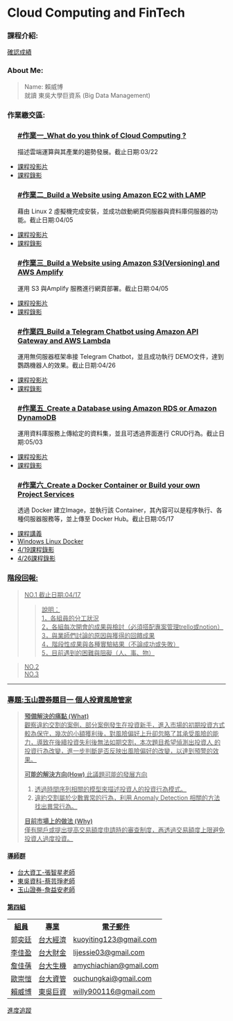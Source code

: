 <h1> Cloud Computing and FinTech</h1>
	
<h3>課程介紹:</h3>
<a href="https://docs.google.com/spreadsheets/d/19zVTnEKT4-yo4CVhMYEkP6iGacUsVwxU35vEMthmKrI/edit#gid=0">確認成績 </a><br>

<h3>About Me:</h3>

> Name: 賴威博 <br>
> 就讀 東吳大學巨資系 (Big Data Management) <br>

<h3>作業繳交區:</h3>
<ul>
	<h3>
		<a href="homework/0318_HW.md">#作業一_What do you think of Cloud Computing ? </a>
	</h3>
	<p>描述雲端運算與其產業的趨勢發展。截止日期:03/22
	<li>
		<a href="https://drive.google.com/file/d/1UYbm03ehUAsKlICvyp1P4I0PZ_g8vlCv/view">課程投影片
	</li>
	<li>
		<a href="https://drive.google.com/drive/folders/1QP_p6u0UABpZ1NTBF86dP3HG7rqTRxwZ?usp=sharing">課程錄影
	</li></p>	
	<h3>
		<a href="https://youtu.be/rE4RbrbPYiU">#作業二_Build a Website using Amazon EC2 with LAMP </a>
	</h3>
	<p>藉由 Linux 2 虛擬機完成安裝，並成功啟動網頁伺服器與資料庫伺服器的功能。截止日期:04/05
	<li>
		<a href="https://drive.google.com/file/d/1ysolgVFlpZTMhIPXL7sbdnSzjG5XUicN/view">課程投影片
	</li>
	<li>
		<a href="https://drive.google.com/drive/folders/1MaqK-3HvPeBFK-5OjdqAGHtW04jdkZnB">課程錄影
	</li></p>	
	<h3>
		<a href="https://youtu.be/31Mzqz0xFng">#作業三_Build a Website using Amazon S3(Versioning) and AWS Amplify </a>
	</h3>
	<p>運用 S3 與Amplify 服務進行網頁部署。截止日期:04/05
	<li>
		<a href="https://drive.google.com/file/d/1zTAF-32yebhsIAqjfyM30cjMKl9lvbf-/view">課程投影片
	</li>
	<li>
		<a href="https://drive.google.com/drive/folders/1piSFgvRxU3414lnz42Fdb2LaKsxnUQQd">課程錄影
	</li></p>	
	<h3>
		<a href="https://youtu.be/yj0c_FFoGM0">#作業四_Build a Telegram Chatbot using Amazon API Gateway and AWS Lambda </a>
	</h3>
	<p>運用無伺服器框架串接 Telegram Chatbot，並且成功執行 DEMO文件，達到鸚鵡機器人的效果。截止日期:04/26
	<li>
		<a href="https://drive.google.com/file/d/1-AsnJmAldi_-gPnxdQcyBifScMmR_IBk/view">課程投影片
	</li>
	<li>
		<a href="https://drive.google.com/drive/folders/1DilYy5s7VwQedzbzG-7fMtAd-PxLb3VE">課程錄影
	</li></p>	
	<h3>
		<a href="https://youtu.be/blZvn4ZBnlc">#作業五_Create a Database using Amazon RDS or Amazon DynamoDB</a>
	</h3>
	<p>運用資料庫服務上傳給定的資料集，並且可透過界面進行 CRUD行為。截止日期:05/03
	<li>
		<a href="https://drive.google.com/file/d/1-Tt21ovueEePMO75VcPnuZADbrIcL4jH/view">課程投影片
	</li>
	<li>
		<a href="https://drive.google.com/drive/folders/10YFAY4QlK26LZ0Y6eftc004cRrKSu1B-">課程錄影
	</li></p>	
	<h3>
		<a href="">#作業六_Create a Docker Container or Build your own Project Services </a>
	</h3>
	<p>透過 Docker 建立Image，並執行該 Container，其內容可以是程序執行、各種伺服器服務等，並上傳至 Docker Hub。截止日期:05/17
	<li>
		<a href="https://www.notion.so/Docker-5cc2ffdbebd44dc1ab46ab1dfc31ebeb">課程講義
	</li>
	<li>
		<a href="https://docs.microsoft.com/zh-tw/windows/wsl/install-win10">Windows Linux Docker
	</li>
	<li>
		<a href="https://drive.google.com/drive/folders/1WHn97vTfOfPQ9DR7qKWSo60ZGjx0V81A?usp=sharing">4/19課程錄影
	</li>
	<li>
		<a href="https://drive.google.com/drive/folders/1n70P9nWd8C9alEHDqOM7QziRLS0uyEOv?usp=sharing">4/26課程錄影
	</li></p>	
</ul>  

<h3>階段回報:</h3>

> NO.1 截止日期:04/17<br>
> >說明：<br>
> >1，各組員的分工狀況<br>
> >2，各組每次開會的成果與檢討（必須搭配專案管理trello或notion）<br>
> >3，與業師們討論的原因與獲得的回饋成果<br>
> >4，階段性成果與各種實驗結果（不論成功或失敗）<br>
> >5，目前遇到的困難與阻礙（人、事、物）<br>

> NO.2 <br>
> NO.3 <br>
------
<h3>專題:玉山證券題目一 個人投資風險管家</h3>

>**預備解決的痛點 (What)**<br>
>觀察違約交割的案例，部分案例發生在投資新手，進入市場的初期投資方式較為保守，幾次的小額獲利後，對風險偏好上升卻忽略了其承受風險的能力，導致在後續投資失利後無法如期交割，本次題目希望偵測出投資人
的投資行為改變，進一步判斷是否反映出風險偏好的改變，以達到預警的效果。<br>
>
>**可能的解決方向(How)**
>此議題可能的發展方向
>1. 透過時間序列相關的模型來描述投資人的投資行為模式。
>2. 違約交割屬於少數異常的行為，利用 Anomaly Detection 相關的方法找出異常行為。<br>
>
>**目前市場上的做法 (Why)**<br>
>僅有開戶或提出提高交易額度申請時的審查制度，再透過交易額度上限避免投資人過度投資。<br>
<h4>導師群</h4>
<ul>
	<li> 台大資工-張智星老師 </li>
	<li> 東吳資科-蔡芸琤老師</li>
	<li> 玉山證券-詹益安老師</li>
</ul>
<h4>第四組</h4>
<table>
  <tr>
    <th>組員</th>
    <th>專業</th>
    <th>電子郵件</th>
  </tr>
  <tr>
    <td>郭奕廷</td>
    <td>台大經濟</td>
    <td>kuoyiting123@gmail.com</td>
  </tr>
  <tr>
    <td>李佳盈</td>
    <td>台大財金</td>
    <td>lijessie03@gmail.com</td>
  </tr>
  <tr>
    <td>詹佳蒨</td>
    <td>台大生機</td>
    <td>amychiachian@gmail.com</td>
  </tr>
  <tr>
    <td>歐崇愷</td>
    <td>台大資管</td>
    <td>ouchungkai@gmail.com</td>
  </tr>
  <tr>
    <td>賴威博</td>
    <td>東吳巨資</td>
    <td>willy900116@gmail.com</td>
  </tr>
</table>
<a href="https://trello.com/b/W2wu1PyZ/%E9%80%B2%E5%BA%A6%E8%BF%BD%E8%B9%A4">進度追蹤 </a><br>

